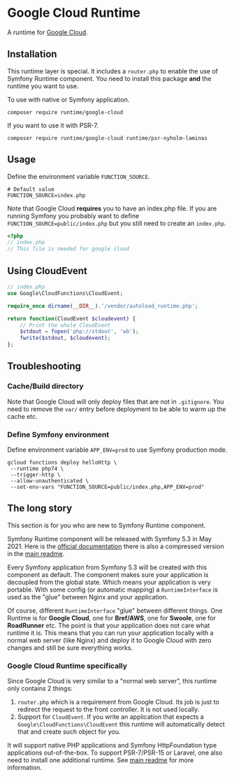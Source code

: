 # Google Cloud Runtime

A runtime for [Google Cloud](https://cloud.google.com/).

## Installation

This runtime layer is special. It includes a `router.php` to enable the use of
Symfony Runtime component. You need to install this package **and** the runtime you
want to use.

To use with native or Symfony application.

```
composer require runtime/google-cloud
```

If you want to use it with PSR-7.
```
composer require runtime/google-cloud runtime/psr-nyholm-laminas
```

## Usage

Define the environment variable `FUNCTION_SOURCE`.

```
# Default value
FUNCTION_SOURCE=index.php
```

Note that Google Cloud **requires** you to have an index.php file. If you are running
Symfony you probably want to define `FUNCTION_SOURCE=public/index.php` but you
still need to create an `index.php`.

```php
<?php
// index.php
// This file is needed for google cloud
```

## Using CloudEvent

```php
// index.php
use Google\CloudFunctions\CloudEvent;

require_once dirname(__DIR__).'/vendor/autoload_runtime.php';

return function(CloudEvent $cloudevent) {
    // Print the whole CloudEvent
    $stdout = fopen('php://stdout', 'wb');
    fwrite($stdout, $cloudevent);
};
```

## Troubleshooting

### Cache/Build directory

Note that Google Cloud will only deploy files that are not in `.gitignore`. You
need to remove the `var/` entry before deployment to be able to warm up the cache etc.

### Define Symfony environment

Define environment variable `APP_ENV=prod` to use Symfony production mode.

```
gcloud functions deploy helloHttp \
 --runtime php74 \
 --trigger-http \
 --allow-unauthenticated \
 --set-env-vars "FUNCTION_SOURCE=public/index.php,APP_ENV=prod"
```

## The long story

This section is for you who are new to Symfony Runtime component.

Symfony Runtime component will be released with Symfony 5.3 in May 2021. Here is
the [official documentation](https://symfony.com/doc/5.3/components/runtime.html)
there is also a compressed version in the [main readme](https://github.com/php-runtime/runtime).

Every Symfony application from Symfony 5.3 will be created with this component as
default. The component makes sure your application is decoupled from the global state.
Which means your application is very portable. With some config (or automatic mapping)
a `RuntimeInterface` is used as the "glue" between Nginx and your application.

Of course, different `RuntimeInterface` "glue" between different things. One Runtime
is for **Google Cloud**, one for **Bref/AWS**, one for **Swoole**, one for **RoadRunner**
etc. The point is that your application does not care what runtime it is. This means
that you can run your application locally with a normal web server (like Nginx) and
deploy it to Google Cloud with zero changes and still be sure everything works.

### Google Cloud Runtime specifically

Since Google Cloud is very similar to a "normal web server", this runtime only
contains 2 things:
1. `router.php` which is a requirement from Google Cloud. Its job is just to redirect
the request to the front controller. It is not used locally.
2. Support for `CloudEvent`. If you write an application that expects a `Google\CloudFunctions\CloudEvent`
this runtime will automatically detect that and create such object for you.

It will support native PHP applications and Symfony HttpFoundation type applications
out-of-the-box. To support PSR-7/PSR-15 or Laravel, one also need to install one additional
runtime. See [main readme](https://github.com/php-runtime/runtime) for more information.
